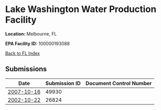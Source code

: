 # Lake Washington Water Production Facility

**Location:** Melbourne, FL

**EPA Facility ID:** 100000193088

[Back to FL Index](../../index.md)

## Submissions

| Date | Submission ID | Document Control Number |
|------|--------------|-------------------------|
| [2007-10-16](submissions/49930.md) | 49930 |  |
| [2002-10-22](submissions/26824.md) | 26824 |  |
